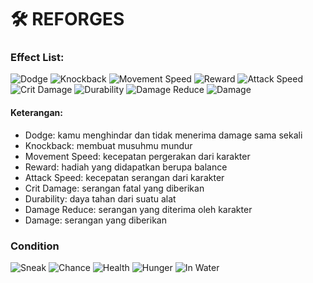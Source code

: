 # 🛠 REFORGES

### Effect List:

![Dodge](../.gitbook/assets/DODGE.png) ![Knockback](../.gitbook/assets/KB.png) ![Movement Speed](../.gitbook/assets/SPEED.png) ![Reward](../.gitbook/assets/REWARD.png) ![Attack Speed](../.gitbook/assets/ASPD.png) ![Crit Damage](../.gitbook/assets/CRIT.png) ![Durability](../.gitbook/assets/DURA.png) ![Damage Reduce](../.gitbook/assets/DEF.png) ![Damage](../.gitbook/assets/DMG.png)

#### Keterangan:

* Dodge: kamu menghindar dan tidak menerima damage sama sekali
* Knockback: membuat musuhmu mundur
* Movement Speed: kecepatan pergerakan dari  karakter
* Reward: hadiah yang didapatkan berupa balance
* Attack Speed: kecepatan serangan dari karakter
* Crit Damage: serangan fatal yang diberikan
* Durability: daya tahan dari suatu alat
* Damage Reduce: serangan yang diterima oleh karakter
* Damage: serangan yang diberikan

### Condition

![Sneak](../.gitbook/assets/SNEAK.png) ![Chance](../.gitbook/assets/CHANCE.png) ![Health](../.gitbook/assets/HEALTH.png) ![Hunger](../.gitbook/assets/HUNGER.png) ![In Water](../.gitbook/assets/IN\_WATER.png)

